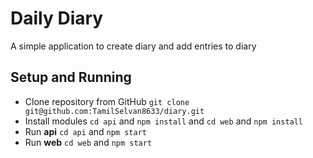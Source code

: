 # Daily Diary

A simple application to create diary and add entries to diary

## Setup and Running

- Clone repository from GitHub `git clone git@github.com:TamilSelvan8633/diary.git`
- Install modules `cd api` and `npm install` and `cd web` and `npm install`
- Run **api** `cd api` and `npm start`
- Run **web** `cd web` and `npm start`
